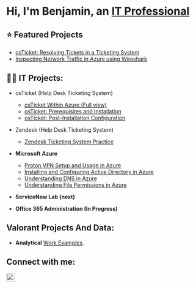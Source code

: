 <h1> Hi, I'm Benjamin, an <a href="https://www.linkedin.com/in/ben-bravo/">IT Professional</a> </h1>

<h2>⭐ Featured Projects</h2>

  - [osTicket: Resolving Tickets in a Ticketing System](https://github.com/ben-trainer/osTicket-lifecycle/tree/main)
  - [Inspecting Network Traffic in Azure using Wireshark](https://github.com/ben-trainer/Azure-Inspecting-Network-Traffic-using-Wireshark)

<h2>👨‍💻 IT Projects:</h2>

- osTicket (Help Desk Ticketing System)

  - [osTicket Within Azure (Full view)](https://github.com/ben-trainer/osTicket-Full/tree/main)
  - [osTicket: Prerequisites and Installation](https://github.com/ben-trainer/osTicket-prerequisites)
  - [osTicket: Post-Installation Configuration](https://github.com/ben-trainer/osTicket-post-install-cfg)

- Zendesk (Help Desk Ticketing System)

  - [Zendesk Ticketing System Practice](https://github.com/ben-trainer/Ticketing-System/)

- <b>Microsoft Azure </b>
  - [Proton VPN Setup and Usage in Azure](https://github.com/ben-trainer/Proton-VPN-Setup-and-Usage)
  - [Installing and Configuring Active Directory in Azure](https://github.com/ben-trainer/Azure-Active-Directory-Home-Lab)
  - [Understanding DNS in Azure](https://github.com/ben-trainer/dns-testing/tree/main)
  - [Understanding File Permissions in Azure](https://github.com/ben-trainer/file-share-permissions/tree/main)


- <b>ServiceNow Lab (next)</b>
- <b>Office 365 Administration (In Progress)</b>


<h2>Valorant Projects And Data:</h2>

- <b>Analytical</b> [Work Examples](https://github.com/ben-trainer/VALORANT-Projects-and-Data).



<h2> Connect with me:</h2>

[<img align="left" alt="benjamin-bravo | LinkedIn" width="22px" src="https://cdn.jsdelivr.net/npm/simple-icons@v3/icons/linkedin.svg" />][linkedin]




[linkedin]: www.linkedin.com/in/ben-bravo

<!--
**ben-trainer/ben-trainer** is a ✨ _special_ ✨ repository because its `README.md` (this file) appears on your GitHub profile.

